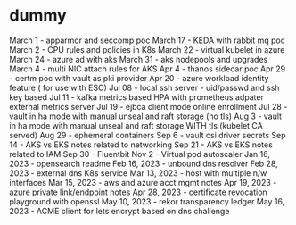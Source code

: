 # dummy
March 1 - apparmor and seccomp poc
March 17 - KEDA with rabbit mq poc 
March 2 - CPU rules and policies in K8s
March 22 - virtual kubelet in azure
March 24 - azure ad with aks 
March 31 - aks nodepools and upgrades 
March 4 - multi NIC attach rules for AKS
Apr 4 - thanos sidecar poc
Apr 29 - certm poc with vault as pki provider
Apr 20 - azure workload identity feature ( for use with ESO)
Jul 08 - local ssh server - uid/passwd and ssh key based
Jul 11 - kafka metrics based HPA with prometheus adpater external metrics server
Jul 19 - ejbca client mode online enrollment
Jul 28 - vault in ha mode with manual unseal and raft storage (no tls)
Aug 3 - vault in ha mode with manual unseal and raft storage WITH tls (kubelet CA served)
Aug 29 - ephemeral containers
Sep 6 - vault csi driver secrets
Sep 14 - AKS vs EKS notes related to networking 
Sep 21 - AKS vs EKS notes related to IAM
Sep 30 - Fluentbit
Nov 2 - Virtual pod autoscaler
Jan 16, 2023 - opensearch readme 
Feb 16, 2023 - unbound dns resolver 
Feb 28, 2023 - external dns K8s service
Mar 13, 2023 - host with multiple n/w interfaces 
Mar 15, 2023 - aws and azure acct mgmt notes
Apr 19, 2023 - azure private link/endpoint notes
Apr 28, 2023 - certificate revocation playground with openssl
May 10, 2023 - rekor transparency ledger
May 16, 2023 - ACME client for lets encrypt based on dns challenge
